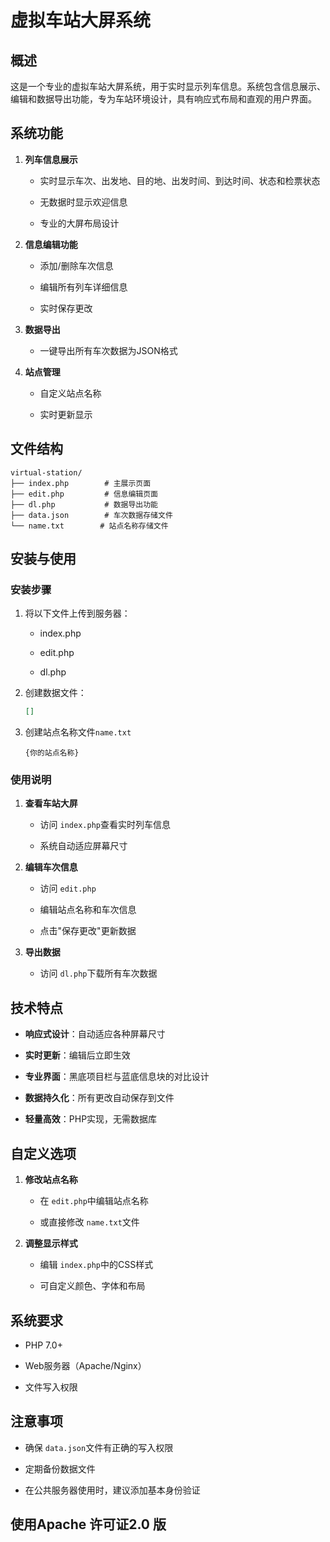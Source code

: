 

# 虚拟车站大屏系统

## 概述

这是一个专业的虚拟车站大屏系统，用于实时显示列车信息。系统包含信息展示、编辑和数据导出功能，专为车站环境设计，具有响应式布局和直观的用户界面。

## 系统功能

1. ​**​列车信息展示​**​
   
   - 实时显示车次、出发地、目的地、出发时间、到达时间、状态和检票状态
   
   - 无数据时显示欢迎信息
   
   - 专业的大屏布局设计

2. ​**​信息编辑功能​**​
   
   - 添加/删除车次信息
   
   - 编辑所有列车详细信息
   
   - 实时保存更改

3. ​**​数据导出​**​
   
   - 一键导出所有车次数据为JSON格式

4. ​**​站点管理​**​
   
   - 自定义站点名称
   
   - 实时更新显示

## 文件结构

```
virtual-station/
├── index.php        # 主展示页面
├── edit.php         # 信息编辑页面
├── dl.php           # 数据导出功能
├── data.json        # 车次数据存储文件
└── name.txt        # 站点名称存储文件
```

## 安装与使用

### 安装步骤

1. 将以下文件上传到服务器：
   
   - index.php
   
   - edit.php
   
   - dl.php

2. 创建数据文件：
   
   ```json
   []
   ```

3. 创建站点名称文件`name.txt`
   
   ```
   {你的站点名称}
   ```

### 使用说明

1. ​**​查看车站大屏​**​
   
   - 访问 `index.php`查看实时列车信息
   
   - 系统自动适应屏幕尺寸

2. ​**​编辑车次信息​**​
   
   - 访问 `edit.php`
   
   - 编辑站点名称和车次信息
   
   - 点击"保存更改"更新数据

3. ​**​导出数据​**​
   
   - 访问 `dl.php`下载所有车次数据

## 技术特点

- ​**​响应式设计​**​：自动适应各种屏幕尺寸

- ​**​实时更新​**​：编辑后立即生效

- ​**​专业界面​**​：黑底项目栏与蓝底信息块的对比设计

- ​**​数据持久化​**​：所有更改自动保存到文件

- ​**​轻量高效​**​：PHP实现，无需数据库

## 自定义选项

1. ​**​修改站点名称​**​
   
   - 在 `edit.php`中编辑站点名称
   
   - 或直接修改 `name.txt`文件

2. ​**​调整显示样式​**​
   
   - 编辑 `index.php`中的CSS样式
   
   - 可自定义颜色、字体和布局

## 系统要求

- PHP 7.0+

- Web服务器（Apache/Nginx）

- 文件写入权限

## 注意事项

- 确保 `data.json`文件有正确的写入权限

- 定期备份数据文件

- 在公共服务器使用时，建议添加基本身份验证

## 使用Apache 许可证2.0 版

